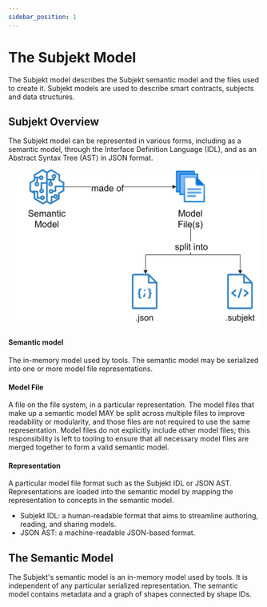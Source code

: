 ```yaml
---
sidebar_position: 1
---
```


# The Subjekt Model

The Subjekt model describes the Subjekt semantic model and the files used to create it. Subjekt models are used to describe smart contracts, subjects and data structures.

## Subjekt Overview

The Subjekt model can be represented in various forms, including as a semantic model, through the Interface Definition Language (IDL), and as an Abstract Syntax Tree (AST) in JSON format.

![Subjekt Overview](./SubjektOverview.svg)

#### Semantic model

The in-memory model used by tools. The semantic model may be serialized into one or more model file representations.

#### Model File

A file on the file system, in a particular representation. The model files that make up a semantic model MAY be split across multiple files to improve readability or modularity, and those files are not required to use the same representation. Model files do not explicitly include other model files; this responsibility is left to tooling to ensure that all necessary model files are merged together to form a valid semantic model.

#### Representation

A particular model file format such as the Subjekt IDL or JSON AST. Representations are loaded into the semantic model by mapping the representation to concepts in the semantic model.

- Subjekt IDL: a human-readable format that aims to streamline authoring, reading, and sharing models.
- JSON AST: a machine-readable JSON-based format.

## The Semantic Model

The Subjekt's semantic model is an in-memory model used by tools. It is independent of any particular serialized representation. The semantic model contains metadata and a graph of shapes connected by shape IDs.
